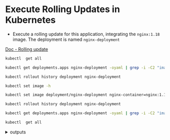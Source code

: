 # Execute Rolling Updates in Kubernetes

* Execute a rolling update for this application, integrating the `nginx:1.18` image. The deployment is named `nginx-deployment`

[Doc - Rolling update](https://kubernetes.io/docs/tutorials/kubernetes-basics/update/update-intro/)

```bash
kubectl  get all

kubectl get deployments.apps nginx-deployment -oyaml | grep -i -C2 "image:"

kubectl rollout history deployment nginx-deployment

kubectl set image -h

kubectl set image deployment/nginx-deployment nginx-container=nginx:1.18

kubectl rollout history deployment nginx-deployment

kubectl get deployments.apps nginx-deployment -oyaml | grep -i -C2 "image:"

kubectl  get all
```

<details>
<summary>outputs</summary>

  ### kubectl  get all

    NAME                                   READY   STATUS    RESTARTS   AGE
    pod/nginx-deployment-989f57c54-bq6pk   1/1     Running   0          70s
    pod/nginx-deployment-989f57c54-djdzl   1/1     Running   0          70s
    pod/nginx-deployment-989f57c54-kb954   1/1     Running   0          70s

    NAME                    TYPE        CLUSTER-IP     EXTERNAL-IP   PORT(S)        AGE
    service/kubernetes      ClusterIP   10.96.0.1      <none>        443/TCP        9m25s
    service/nginx-service   NodePort    10.96.186.22   <none>        80:30008/TCP   70s

    NAME                               READY   UP-TO-DATE   AVAILABLE   AGE
    deployment.apps/nginx-deployment   3/3     3            3           70s

    NAME                                         DESIRED   CURRENT   READY   AGE
    replicaset.apps/nginx-deployment-989f57c54   3         3         3       70s

  ### kubectl get deployments.apps nginx-deployment -oyaml | grep -i -C2 "image:"

    spec:
      containers:
      - image: nginx:1.16
        imagePullPolicy: IfNotPresent
        name: nginx-container

  ### kubectl rollout history deployment nginx-deployment

    deployment.apps/nginx-deployment 
    REVISION  CHANGE-CAUSE
    1         <none>

  ### kubectl set image -h
    Examples:
    # Set a deployment's nginx container image to 'nginx:1.9.1', and its busybox container image to 'busybox'
    kubectl set image deployment/nginx busybox=busybox nginx=nginx:1.9.1
    
    # Update all deployments' and rc's nginx container's image to 'nginx:1.9.1'
    kubectl set image deployments,rc nginx=nginx:1.9.1 --all
    
    # Update image of all containers of daemonset abc to 'nginx:1.9.1'
    kubectl set image daemonset abc *=nginx:1.9.1
    ---
    Usage:
    kubectl set image (-f FILENAME | TYPE NAME) CONTAINER_NAME_1=CONTAINER_IMAGE_1 ...
    CONTAINER_NAME_N=CONTAINER_IMAGE_N [options]

  ### kubectl set image deployment/nginx-deployment nginx-container=nginx:1.18

    deployment.apps/nginx-deployment image updated

  ### kubectl rollout history deployment nginx-deployment

    deployment.apps/nginx-deployment 
    REVISION  CHANGE-CAUSE
    1         <none>
    2         <none>

  ### kubectl get deployments.apps nginx-deployment -oyaml | grep -i -C2 "image:"

    spec:
      containers:
      - image: nginx:1.18
        imagePullPolicy: IfNotPresent
        name: nginx-container

  ### kubectl  get all

    NAME                                    READY   STATUS    RESTARTS   AGE
    pod/nginx-deployment-58cf54c7f6-2jh99   1/1     Running   0          66s
    pod/nginx-deployment-58cf54c7f6-5g2z4   1/1     Running   0          72s
    pod/nginx-deployment-58cf54c7f6-zcgs8   1/1     Running   0          64s

    NAME                    TYPE        CLUSTER-IP     EXTERNAL-IP   PORT(S)        AGE
    service/kubernetes      ClusterIP   10.96.0.1      <none>        443/TCP        18m
    service/nginx-service   NodePort    10.96.186.22   <none>        80:30008/TCP   9m50s

    NAME                               READY   UP-TO-DATE   AVAILABLE   AGE
    deployment.apps/nginx-deployment   3/3     3            3           9m50s

    NAME                                          DESIRED   CURRENT   READY   AGE
    replicaset.apps/nginx-deployment-58cf54c7f6   3         3         3       72s
    replicaset.apps/nginx-deployment-989f57c54    0         0         0       9m50s
</details>